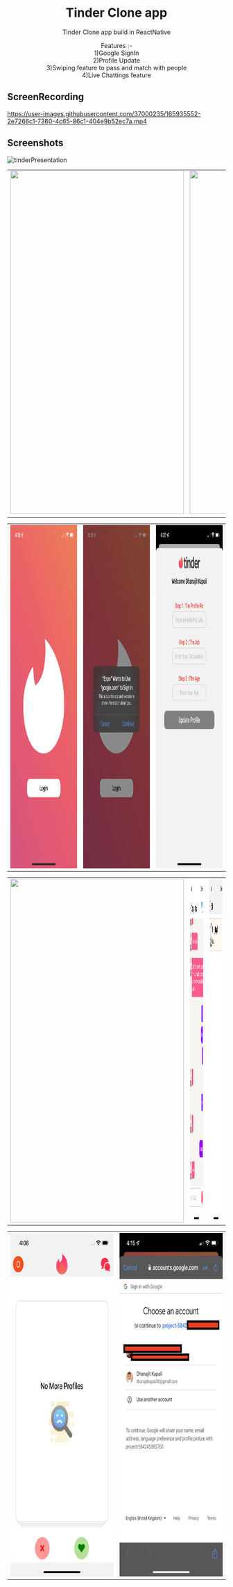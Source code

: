 
<div align="center">
        
# Tinder Clone app
Tinder Clone app build in ReactNative
  
Features :-    
1)Google SignIn     
2)Profile Update   
3)Swiping feature to pass and match with people   
4)Live Chattings feature   

</div>

## ScreenRecording

https://user-images.githubusercontent.com/37000235/165935552-2e7266c1-7360-4c65-86c1-404e9b52ec7a.mp4

## Screenshots

![tinderPresentation](https://user-images.githubusercontent.com/37000235/178899994-14b2b94d-e380-4089-8325-95dba7789807.png)


<table>
        <tr>
          <td><img src = "https://github.com/dhanajitkapali/myDigitalAssets/blob/master/ProjectScreenshots/TinderCloneReactNative/TinderClone1.PNG" height="790" width="400" ></td>
          <td><img src = "https://github.com/dhanajitkapali/myDigitalAssets/blob/master/ProjectScreenshots/TinderCloneReactNative/TinderClone2.PNG" height="790" width="400" ></td>
          <td><img src = "https://github.com/dhanajitkapali/myDigitalAssets/blob/master/ProjectScreenshots/TinderCloneReactNative/TinderClone4.PNG" height="790" width="400" ></td>
        </tr>
</table>    

<table>
        <tr>
          <td><img src = "https://github.com/dhanajitkapali/myDigitalAssets/blob/master/ProjectScreenshots/TinderCloneReactNative/TinderClone8.PNG" height="790" width="400" ></td>
          <td><img src = "https://github.com/dhanajitkapali/myDigitalAssets/blob/master/ProjectScreenshots/TinderCloneReactNative/TinderClone9.PNG" height="790" width="400" ></td>
          <td><img src = "https://github.com/dhanajitkapali/myDigitalAssets/blob/master/ProjectScreenshots/TinderCloneReactNative/TinderClone0.PNG" height="790" width="400" ></td>
        </tr>
</table>    

<table>
        <tr>
          <td><img src = "https://github.com/dhanajitkapali/myDigitalAssets/blob/master/ProjectScreenshots/TinderCloneReactNative/TinderClone3.PNG" height="790" width="400" ></td>
          <td><img src = "https://github.com/dhanajitkapali/myDigitalAssets/blob/master/ProjectScreenshots/TinderCloneReactNative/TinderClone5.png" height="790" width="400" ></td>
          <td><img src = "https://github.com/dhanajitkapali/myDigitalAssets/blob/master/ProjectScreenshots/TinderCloneReactNative/TinderClone6.png" height="790" width="400" ></td>
        </tr>
</table>    

<table>
        <tr>
          <td><img src = "https://github.com/dhanajitkapali/myDigitalAssets/blob/master/ProjectScreenshots/TinderCloneReactNative/TinderClone7.png" height="790" width="400" ></td>
          <td><img src = "https://github.com/dhanajitkapali/myDigitalAssets/blob/master/ProjectScreenshots/TinderCloneReactNative/TinderClone10.PNG" height="790" width="400" ></td>
        </tr>
</table>    



